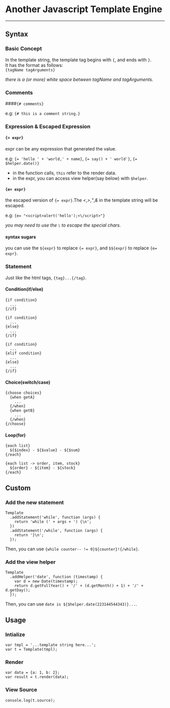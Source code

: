# Another Javascript Template Engine

---

## Syntax

### Basic Concept

In the template string, the template tag begins with `{`, and ends with `}`.      
It has the format as follows:  
`{tagName tagArguments}`  

*there is a (or more) white space between tagName and tagArguments.*  

### Comments

####`{# comments}`  

e.g: `{# this is a comment string.}`  

### Expression & Escaped Expression

#### `{= expr}`  

expr can be any expression that generated the value.  

e.g: `{= 'hello ' + 'world,' + name}`, `{= say() + ' world'}`, `{= $helper.date()}`   

- in the function calls, `this` refer to the render data.
- in the expr, you can access view helper(say below) with `$helper`.

#### `{e= expr}`

the escaped version of `{= expr}`.The *<*,*>*,*"*,*&* in the template string will be escaped.  

e.g: `{e= "<script>alert('hello');<\/script>"}`  

*you may need to use the `\` to escape the special chars.*


#### syntax sugars 

you can use the `${expr}` to replace `{= expr}`, and `$${expr}` to replace `{e= expr}`.

### Statement

Just like the html tags, `{tag}...{/tag}`.

#### Condition(if/else)

    {if condition}
      ...
    {/if}

    {if condition}
      ...
    {else}
      ...
    {/if}

    {if condition}
      ...
    {elif condition}
      ...
    {else}
      ...
    {/if}

#### Choice(switch/case)

    {choose choices}
      {when getA}
        ...
      {/when}
      {when getB}
        ...
      {/when}
    {/choose}

#### Loop(for)
    
    {each list}
      ${$index} - ${$value} - ${$sum}
    {/each}

    {each list -> order, item, stock}
      ${order} - ${item} - ${stock}
    {/each}

## Custom

### Add the new statement

    Template
      .addStatement('while', function (args) {
        return 'while (' + args + ') {\n';
      })
      .addStatement('/while', function (args) {
        return '}\n';
      });

Then, you can use `{while counter-- != 0}${counter}!{/while}`.

### Add the view helper

    Template
      .addHelper('date', function (timestamp) {
        var d = new Date(timestamp);
        return d.getFullYear() + '/' + (d.getMonth() + 1) + '/' + d.getDay();
      });

Then, you can use `date is ${$helper.date(223144544343)}...`.

## Usage

### Intialize

    var tmpl = '...template string here...';
    var t = Template(tmpl);

### Render

    var data = {a: 1, b: 2};
    var result = t.render(data);

### View Source

    console.log(t.source);
